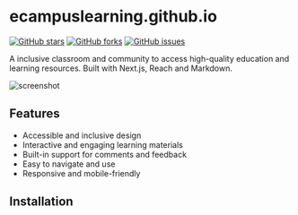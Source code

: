 # ecampuslearning.github.io

[![GitHub stars](https://img.shields.io/github/stars/USERNAME/REPO.svg)](https://github.com/USERNAME/REPO/stargazers) [![GitHub forks](https://img.shields.io/github/forks/USERNAME/REPO.svg)](https://github.com/USERNAME/REPO/network) [![GitHub issues](https://img.shields.io/github/issues/USERNAME/REPO.svg)](https://github.com/USERNAME/REPO/issues)

A inclusive classroom and community to access high-quality education and learning resources. Built with Next.js, Reach and Markdown.

![screenshot](./screenshot.png)

## Features
- Accessible and inclusive design
- Interactive and engaging learning materials
- Built-in support for comments and feedback
- Easy to navigate and use
- Responsive and mobile-friendly

## Installation


